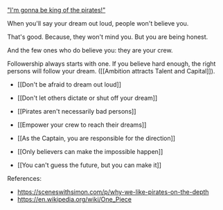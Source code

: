 
["I'm gonna be king of the pirates!"](https://www.youtube.com/watch?v=Flysqk6WfQE)

When you'll say your dream out loud, people won't believe you.

That's good. Because, they won't mind you.
But you are being honest.

And the few ones who do believe you: they are your crew.

Followership always starts with one.
If you believe hard enough, the right persons will follow your dream.
([[Ambition attracts Talent and Capital]]).

- [[Don't be afraid to dream out loud]]

- [[Don't let others dictate or shut off your dream]]

- [[Pirates aren't necessarily bad persons]]

- [[Empower your crew to reach their dreams]]

- [[As the Captain, you are responsible for the direction]]

- [[Only believers can make the impossible happen]]

- [[You can't guess the future, but you can make it]]


References:
- https://sceneswithsimon.com/p/why-we-like-pirates-on-the-depth
- https://en.wikipedia.org/wiki/One_Piece

